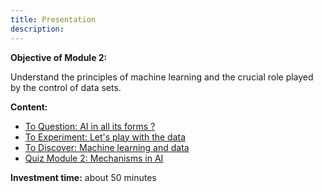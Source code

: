 ```yaml
---
title: Presentation
description:
---
```


**Objective of Module 2:**

Understand the principles of machine learning and the crucial role played by the control of data sets.

**Content:**

*   [To Question: AI in all its forms ?](../2-1-to-question-ai-in-all-its-forms/2-1-0-ai-in-all-its-forms.html)
*   [To Experiment: Let's play with the data](../2-2-to-experiment-lets-play-with-the-data/2-2-0-tutorial-boosted-with-ai.html)
*   [To Discover: Machine learning and data](../2-3-to-discover-of-machine-learning-data/2-3-0-of-machine-learning-and-data-video.html)
*   [Quiz Module 2: Mechanisms in AI](../2-4-quiz-module-2/2-4-0-quiz-2-mechanisms-in-ai.html)

**Investment time:** about 50 minutes
